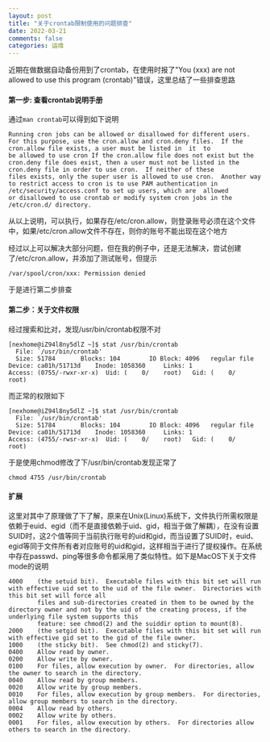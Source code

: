 ```yaml
---
layout: post
title: "关于crontab限制使用的问题排查"
date: 2022-03-21
comments: false
categories: 运维
---
```


近期在做数据自动备份用到了crontab，在使用时报了"You (xxx) are not allowed to use this program (crontab)"错误，这里总结了一些排查思路


#### 第一步: 查看crontab说明手册

通过`man crontab`可以得到如下说明

```
Running cron jobs can be allowed or disallowed for different users.  For this purpose, use the cron.allow and cron.deny files.  If the cron.allow file exists, a user must be listed in  it  to
be allowed to use cron If the cron.allow file does not exist but the cron.deny file does exist, then a user must not be listed in the cron.deny file in order to use cron.  If neither of these
files exists, only the super user is allowed to use cron.  Another way to restrict access to cron is to use PAM authentication in /etc/security/access.conf to set up users, which are  allowed
or disallowed to use crontab or modify system cron jobs in the /etc/cron.d/ directory.
```
从以上说明，可以执行，如果存在/etc/cron.allow，则登录账号必须在这个文件中，如果/etc/cron.allow文件不存在，则你的账号不能出现在这个地方

经过以上可以解决大部分问题，但在我的例子中，还是无法解决，尝试创建了/etc/cron.allow，并添加了测试账号，但提示

```
/var/spool/cron/xxx: Permission denied
```

于是进行第二步排查

#### 第二步：关于文件权限

经过搜索和比对，发现/usr/bin/crontab权限不对

```
[nexhome@iZ94l8ny5dlZ ~]$ stat /usr/bin/crontab
  File: `/usr/bin/crontab'
  Size: 51784     	Blocks: 104        IO Block: 4096   regular file
Device: ca01h/51713d	Inode: 1058360     Links: 1
Access: (0755/-rwxr-xr-x)  Uid: (    0/    root)   Gid: (    0/    root)
```
而正常的权限如下

```
[nexhome@iZ94l8ny5dlZ ~]$ stat /usr/bin/crontab
  File: `/usr/bin/crontab'
  Size: 51784     	Blocks: 104        IO Block: 4096   regular file
Device: ca01h/51713d	Inode: 1058360     Links: 1
Access: (4755/-rwsr-xr-x)  Uid: (    0/    root)   Gid: (    0/    root)
```

于是使用chmod修改了下/usr/bin/crontab发现正常了

```
chmod 4755 /usr/bin/crontab
```

#### 扩展

这里对其中了原理做了下了解，原来在Unix(Linux)系统下，文件执行所需权限是依赖于euid、egid（而不是直接依赖于uid、gid，相当于做了解耦），在没有设置SUID时，这2个值等同于当前执行账号的uid和gid，而当设置了SUID时，euid、egid等同于文件所有者对应账号的uid和gid，这样相当于进行了提权操作。在系统中存在passwd、ping等很多命令都采用了类似特性。如下是MacOS下关于文件mode的说明

```
4000    (the setuid bit).  Executable files with this bit set will run with effective uid set to the uid of the file owner.  Directories with this bit set will force all
        files and sub-directories created in them to be owned by the directory owner and not by the uid of the creating process, if the underlying file system supports this
        feature: see chmod(2) and the suiddir option to mount(8).
2000    (the setgid bit).  Executable files with this bit set will run with effective gid set to the gid of the file owner.
1000    (the sticky bit).  See chmod(2) and sticky(7).
0400    Allow read by owner.
0200    Allow write by owner.
0100    For files, allow execution by owner.  For directories, allow the owner to search in the directory.
0040    Allow read by group members.
0020    Allow write by group members.
0010    For files, allow execution by group members.  For directories, allow group members to search in the directory.
0004    Allow read by others.
0002    Allow write by others.
0001    For files, allow execution by others.  For directories allow others to search in the directory.
```
